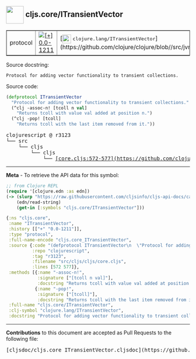 ## <img width="48px" valign="middle" src="http://i.imgur.com/Hi20huC.png"> cljs.core/ITransientVector

 <table border="1">
<tr>

<td>protocol</td>
<td><a href="https://github.com/cljsinfo/cljs-api-docs/tree/0.0-1211"><img valign="middle" alt="[+] 0.0-1211" src="https://img.shields.io/badge/+-0.0--1211-lightgrey.svg"></a> </td>
<td>
[<img height="24px" valign="middle" src="http://i.imgur.com/1GjPKvB.png"> <samp>clojure.lang/ITransientVector</samp>](https://github.com/clojure/clojure/blob//src/jvm/clojure/lang/ITransientVector.java)
</td>
</tr>
</table>





Source docstring:

```
Protocol for adding vector functionality to transient collections.
```

Source code:

```clj
(defprotocol ITransientVector
  "Protocol for adding vector functionality to transient collections."
  (^clj -assoc-n! [tcoll n val]
    "Returns tcoll with value val added at position n.")
  (^clj -pop! [tcoll]
    "Returns tcoll with the last item removed from it."))
```

 <pre>
clojurescript @ r3123
└── src
    └── cljs
        └── cljs
            └── <ins>[core.cljs:572-577](https://github.com/clojure/clojurescript/blob/r3123/src/cljs/cljs/core.cljs#L572-L577)</ins>
</pre>


---

__Meta__ - To retrieve the API data for this symbol:

```clj
;; from Clojure REPL
(require '[clojure.edn :as edn])
(-> (slurp "https://raw.githubusercontent.com/cljsinfo/cljs-api-docs/catalog/cljs-api.edn")
    (edn/read-string)
    (get-in [:symbols "cljs.core/ITransientVector"]))
```

```clj
{:ns "cljs.core",
 :name "ITransientVector",
 :history [["+" "0.0-1211"]],
 :type "protocol",
 :full-name-encode "cljs.core_ITransientVector",
 :source {:code "(defprotocol ITransientVector\n  \"Protocol for adding vector functionality to transient collections.\"\n  (^clj -assoc-n! [tcoll n val]\n    \"Returns tcoll with value val added at position n.\")\n  (^clj -pop! [tcoll]\n    \"Returns tcoll with the last item removed from it.\"))",
          :repo "clojurescript",
          :tag "r3123",
          :filename "src/cljs/cljs/core.cljs",
          :lines [572 577]},
 :methods [{:name "-assoc-n!",
            :signature ["[tcoll n val]"],
            :docstring "Returns tcoll with value val added at position n."}
           {:name "-pop!",
            :signature ["[tcoll]"],
            :docstring "Returns tcoll with the last item removed from it."}],
 :full-name "cljs.core/ITransientVector",
 :clj-symbol "clojure.lang/ITransientVector",
 :docstring "Protocol for adding vector functionality to transient collections."}

```

---

__Contributions__ to this document are accepted as Pull Requests to the following file:

 <pre>
[cljsdoc/cljs.core_ITransientVector.cljsdoc](https://github.com/cljsinfo/cljs-api-docs/blob/master/cljsdoc/cljs.core_ITransientVector.cljsdoc)
</pre>

